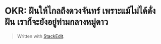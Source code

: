 
OKR: ฝันให้ไกลถึงดวงจันทร์ เพราะแม้ไม่ได้ดั่งฝัน เราก็จะยังอยู่ท่ามกลางหมู่ดาว﻿
===

> Written with [StackEdit](https://stackedit.io/).
<!--stackedit_data:
eyJoaXN0b3J5IjpbMTA5ODc1NDUwNl19
-->
